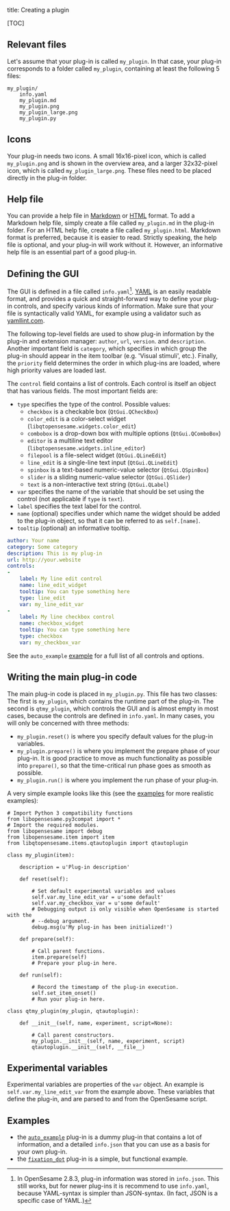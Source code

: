 title: Creating a plugin

[TOC]

## Relevant files

Let's assume that your plug-in is called `my_plugin`. In that case, your plug-in corresponds to a folder called `my_plugin`, containing at least the following 5 files:

	my_plugin/
		info.yaml
		my_plugin.md
		my_plugin.png
		my_plugin_large.png
		my_plugin.py

## Icons

Your plug-in needs two icons. A small 16x16-pixel icon, which is called `my_plugin.png` and is shown in the overview area, and a larger 32x32-pixel icon, which is called `my_plugin_large.png`. These files need to be placed directly in the plug-in folder.

## Help file

You can provide a help file in [Markdown] or [HTML] format. To add a Markdown help file, simply create a file called `my_plugin.md` in the plug-in folder. For an HTML help file, create a file called `my_plugin.html`. Markdown format is preferred, because it is easier to read. Strictly speaking, the help file is optional, and your plug-in will work without it. However, an informative help file is an essential part of a good plug-in.

## Defining the GUI

The GUI is defined in a file called `info.yaml`[^json]. [YAML] is an easily readable format, and provides a quick and straight-forward way to define your plug-in controls, and specify various kinds of information. Make sure that your file is syntactically valid YAML, for example using a validator such as [yamllint.com].

The following top-level fields are used to show plug-in information by the plug-in and extension manager: `author`, `url`, `version`. and `description`. Another important field is `category`, which specifies in which group the plug-in should appear in the item toolbar (e.g. 'Visual stimuli', etc.). Finally, the `priority` field determines the order in which plug-ins are loaded, where high priority values are loaded last.

The `control` field contains a list of controls. Each control is itself an object that has various fields. The most important fields are:

- `type` specifies the type of the control. Possible values:
	- `checkbox` is a checkable box (`QtGui.QCheckBox`)
	- `color_edit` is a color-select widget (`libqtopensesame.widgets.color_edit`)
	- `combobox` is a drop-down box with multiple options (`QtGui.QComboBox`)
	- `editor` is a multiline text editor (`libqtopensesame.widgets.inline_editor`)
	- `filepool` is a file-select widget (`QtGui.QLineEdit`)
	- `line_edit` is a single-line text input (`QtGui.QLineEdit`)
	- `spinbox` is a text-based numeric-value selector (`QtGui.QSpinBox`)
	- `slider` is a sliding numeric-value selector (`QtGui.QSlider`)
	- `text` is a non-interactive text string (`QtGui.QLabel`)
- `var` specifies the name of the variable that should be set using the control (not applicable if `type` is `text`).
- `label` specifies the text label for the control.
- `name` (optional) specifies under which name the widget should be added to the plug-in object, so that it can be referred to as `self.[name]`.
- `tooltip` (optional) an informative tooltip.

~~~ .yaml
author: Your name
category: Some category
description: This is my plug-in
url: http://your.website
controls:
-
    label: My line edit control
    name: line_edit_widget
    tooltip: You can type something here
    type: line_edit
    var: my_line_edit_var
-
    label: My line checkbox control
    name: checkbox_widget
    tooltip: You can type something here
    type: checkbox
    var: my_checkbox_var
~~~

See the `auto_example` [example](#examples) for a full list of all controls and options.

## Writing the main plug-in code

The main plug-in code is placed in `my_plugin.py`. This file has two classes: The first is `my_plugin`, which contains the runtime part of the plug-in. The second is `qtmy_plugin`, which controls the GUI and is almost empty in most cases, because the controls are defined in `info.yaml`. In many cases, you will only be concerned with three methods:

- `my_plugin.reset()` is where you specify default values for the plug-in variables.
- `my_plugin.prepare()` is where you implement the prepare phase of your plug-in. It is good practice to move as much functionality as possible into `prepare()`, so that the time-critical run phase goes as smooth as possible.
- `my_plugin.run()` is where you implement the run phase of your plug-in.

A very simple example looks like this (see the [examples](#examples) for more realistic examples):

~~~ .python
# Import Python 3 compatibility functions
from libopensesame.py3compat import *
# Import the required modules.
from libopensesame import debug
from libopensesame.item import item
from libqtopensesame.items.qtautoplugin import qtautoplugin

class my_plugin(item):

	description = u'Plug-in description'

	def reset(self):

		# Set default experimental variables and values
		self.var.my_line_edit_var = u'some default'
		self.var.my_checkbox_var = u'some default'
		# Debugging output is only visible when OpenSesame is started with the
		# --debug argument.
		debug.msg(u'My plug-in has been initialized!')

	def prepare(self):

		# Call parent functions.
		item.prepare(self)
		# Prepare your plug-in here.

	def run(self):

		# Record the timestamp of the plug-in execution.
		self.set_item_onset()
		# Run your plug-in here.

class qtmy_plugin(my_plugin, qtautoplugin):

	def __init__(self, name, experiment, script=None):

		# Call parent constructors.
		my_plugin.__init__(self, name, experiment, script)
		qtautoplugin.__init__(self, __file__)
~~~

## Experimental variables

Experimental variables are properties of the `var` object. An example is `self.var.my_line_edit_var` from the example above. These variables that define the plug-in, and are parsed to and from the OpenSesame script.

## Examples

- the [`auto_example`][auto_example] plug-in is a dummy plug-in that contains a lot of information, and a detailed `info.json` that you can use as a basis for your own plug-in.
- the [`fixation_dot`][fixation_dot] plug-in is a simple, but functional example.

[^json]: In OpenSesame 2.8.3, plug-in information was stored in `info.json`. This still works, but for newer plug-ins it is recommend to use `info.yaml`, because YAML-syntax is simpler than JSON-syntax. (In fact, JSON is a specific case of YAML.)

[auto_example]: https://github.com/smathot/OpenSesame/tree/master/plugins/auto_example
[fixation_dot]: https://github.com/smathot/OpenSesame/tree/master/plugins/fixation_dot
[html]: http://en.wikipedia.org/wiki/HTML#Markup
[yaml]: http://en.wikipedia.org/wiki/YAML
[yamllint.com]: http://yamllint.com/
[markdown]: http://daringfireball.net/projects/markdown/syntax
